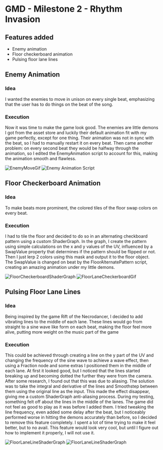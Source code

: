 # GMD - Milestone 2 - Rhythm Invasion

## Features added
* Enemy animation
* Floor checkerboard animation
* Pulsing floor lane lines

## Enemy Animation

### Idea
I wanted the enemies to move in unison on every single beat, emphasizing that the user has to do things on the beat of the song.

### Execution
Now it was time to make the game look good. The enemies are little demons I got from the asset store and luckily their default animation fit with my game perfectly, except for one thing. Their animation was not in sync with the beat, so I had to manually restart it on every beat. Then came another problem: on every second beat they would be halfway through the animation, so I edited the EnemyAnimation script to account for this, making the animation smooth and flawless.

![EnemyMoveGif](./Blog%20Post%20Images/Milestone%201/EnemyMoveGif.gif)
![Enemy Animation Script](./Blog%20Post%20Images/Milestone%202/EnemyAnimationScript.png)

## Floor Checkerboard Animation

### Idea
To make beats more prominent, the colored tiles of the floor swap colors on every beat.
### Execution
I had to tile the floor and decided to do so in an alternating checkboard pattern using a custom ShaderGraph. In the graph, I create the pattern using simple calculations on the x and y values of the UV, influenced by a SwapValue property that determines if the pattern should be flipped or not. Then I just lerp 2 colors using this mask and output it to the floor object. The SwapValue is changed on beat by the FloorAlternatePattern script, creating an amazing animation under my little demons.

![FloorCheckerboardShaderGraph](./Blog%20Post%20Images/Milestone%202/FloorCheckerboardShaderGraph.png)
![FloorLaneCheckerboardGif](./Blog%20Post%20Images/Milestone%202/FloorCheckerboardPatternGif.gif)


## Pulsing Floor Lane Lines

### Idea
Being inspired by the game Rift of the Necrodancer, I decided to add vibrating lines to the middle of each lane. These lines would go from straight to a sine wave like form on each beat, making the floor feel more alive, putting more weight on the music part of the game
### Execution
This could be achieved through creating a line on the y part of the UV and changing the frequency of the sine wave to achieve a wave effect, then using a Fraction node and some extras I positioned them in the middle of each lane. At first it looked good, but I noticed that the lines started breaking up and becoming dotted the further they were from the camera. After some research, I found out that this was due to aliasing. The solution was to take the integral and derivative of the lines and Smoothstep between them using the original line as the input. This made the effect disappear, giving me a custom ShaderGraph anti-aliasing process. 
During my testing, something felt off about the lines in the middle of the lanes. The game did not feel as good to play as it was before I added them. I tried tweaking the line frequency, even added some delay after the beat, but I noticeably performed worse in hitting the demons accurately than before, so I decided to remove this feature completely. I spent a lot of time trying to make it feel better, but to no avail. This feature would look very cool, but until I figure out how to implement it properly, I will not use it.

![FloorLaneLineShaderGraph](./Blog%20Post%20Images/Milestone%202/FloorLaneLineShaderGraph.png)
![FloorLaneLineShaderGraph](./Blog%20Post%20Images/Milestone%202/FloorLaneLinesGif.gif)




 




